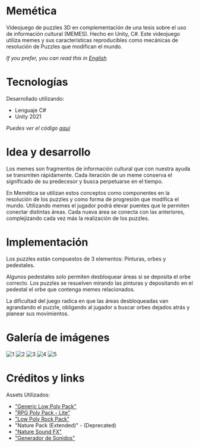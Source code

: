 # Memética

Videojuego de puzzles 3D en complementación de una tesis sobre el uso de información cultural (MEMES). Hecho en Unity, C#.
Este videojuego utiliza memes y sus características reproducibles como mecánicas de resolución de Puzzles que modifican el mundo.

*If you prefer, you can read this in [English](README.md)*

# Tecnologías

Desarrollado utilizando:
- Lenguaje C#
- Unity 2021

*Puedes ver el código [aquí](Assets/Scripts/)*

# Idea y desarrollo

Los memes son fragmentos de información cultural que con nuestra ayuda se transmiten rápidamente.
Cada iteración de un meme conserva el significado de su predecesor y busca perpetuarse en el tiempo.

En Memética se utilizan estos conceptos como componentes en la resolución de los puzzles y como forma de progresión que modifica el mundo.
Utilizando memes el jugador podrá elevar puentes que le permiten conectar distintas áreas.
Cada nueva área se conecta con las anteriores, complejizando cada vez más la realización de los puzzles.

# Implementación

Los puzzles están compuestos de 3 elementos: Pinturas, orbes y pedestales.

Algunos pedestales solo permiten desbloquear áreas si se deposita el orbe correcto.
Los puzzles se resuelven mirando las pinturas y depositando en el pedestal el orbe que contenga memes relacionados.

La dificultad del juego radica en que las áreas desbloqueadas van agrandando el puzzle, obligando al jugador a buscar orbes dejados atrás y planear sus movimientos.

# Galería de imágenes

![1](https://user-images.githubusercontent.com/88951560/164586659-8470af57-a577-4197-8639-bd198d45d23b.png)
![2](https://user-images.githubusercontent.com/88951560/164586663-4d0f5d69-4f71-43d4-80c0-1f537b728676.png)
![3](https://user-images.githubusercontent.com/88951560/164586665-99cd7cad-0322-4f6a-a8e5-141a961bd5d0.png)
![4](https://user-images.githubusercontent.com/88951560/164586671-6a5c87c8-2b8b-406f-9ea7-8d871aee0b55.png)
![5](https://user-images.githubusercontent.com/88951560/164586674-b183d6c7-f7b7-472b-b362-ee035fa1d5a7.png)

# Créditos y links

Assets Utilizados:
- ["Generic Low Poly Pack"](https://assetstore.unity.com/packages/3d/environments/generic-low-poly-pack-141077)
- ["RPG Poly Pack - Lite"](https://assetstore.unity.com/packages/3d/environments/landscapes/rpg-poly-pack-lite-148410)
- ["Low Poly Rock Pack"](https://assetstore.unity.com/packages/3d/environments/low-poly-rock-pack-57874)
- "Nature Pack (Extended)" - (Deprecated)
- ["Nature Sound FX"](https://assetstore.unity.com/packages/audio/sound-fx/nature-sound-fx-180413)
- ["Generador de Sonidos"](https://www.leshylabs.com/apps/sfMaker/)
